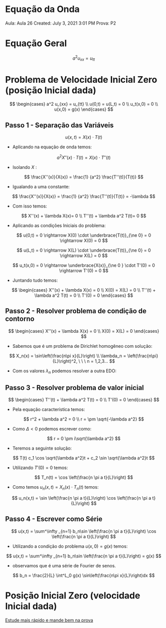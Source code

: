 # Equação da Onda

Aula: Aula 26
Created: July 3, 2021 3:01 PM
Prova: P2

# Equação Geral

$$
a^2 u_{xx} = u_{tt}
$$

# Problema de Velocidade Inicial Zero (posição Inicial dada)

$$
\begin{cases}
a^2 u_{xx} = u_{tt} \\ 
u(0,t) = u(L,t) = 0 \\ 
u_t(x,0) = 0 \\ 
u(x,0) = g(x)
\end{cases}
$$

## Passo 1 - Separação das Variáveis

$$
u(x,t) = X(x) \cdot T(t)
$$

- Aplicando na equação de onda temos:

$$
a^2 X''(x) \cdot T(t) = X(x) \cdot T''(t)
$$

- Isolando $X$ :

$$
\frac{X''(x)}{X(x)} = \frac{1} {a^2} \frac{T''(t)}{T(t)}
$$

- Igualando a uma constante:

$$
\frac{X''(x)}{X(x)} = \frac{1} {a^2} \frac{T''(t)}{T(t)} = -\lambda
$$

- Com isso temos:

$$
X''(x) + \lambda X(x)= 0 \\ 
T''(t) + \lambda a^2 T(t)= 0
$$

- Aplicando as condições Iniciais do problema:

$$
u(0,t) = 0 \rightarrow X(0) \cdot \underbrace{T(t)}_{\ne 0} = 0 \rightarrow X(0) = 0
$$

$$
u(L,t) = 0 \rightarrow X(L) \cdot \underbrace{T(t)}_{\ne 0} = 0 \rightarrow X(L) = 0
$$

$$
u_t(x,0) = 0 \rightarrow \underbrace{X(x)}_{\ne 0 } \cdot T'(0) = 0 \rightarrow T'(0) = 0
$$

- Juntando tudo temos:

$$
\begin{cases}
X''(x) + \lambda X(x) = 0 \\ 
X(0) = X(L) = 0 \\ 
T''(t) + \lambda a^2 T(t) = 0 \\ 
T'(0) = 0
\end{cases}
$$

## Passo 2 - Resolver problema de condição de contorno

$$
\begin{cases}
X''(x) + \lambda X(x) = 0 \\ 
X(0) = X(L) = 0 
\end{cases}
$$

- Sabemos que é um problema de Dirichlet homogêneo com solução:

$$
X_n(x) = \sin\left(\frac{n\pi x}{L}\right) \\ 
\lambda_n = \left(\frac{n\pi}{L}\right)^2,  \ \ \ n = 1,2,3...
$$

- Com os valores $\lambda_n$ podemos resolver a outra EDO:

## Passo 3 - Resolver problema de valor inicial

$$
\begin{cases}
T''(t) + \lambda a^2 T(t) = 0 \\ 
T'(0) = 0
\end{cases}
$$

- Pela equação característica temos:

$$
r^2 + \lambda a^2 = 0  \\ 
r = \pm \sqrt{-\lambda a^2}
$$

- Como $\Delta < 0$ podemos escrever como:

$$
r = 0 \pm  i\sqrt{\lambda a^2}
$$

- Teremos a seguinte solução:

$$
T(t) c_1 \cos \sqrt{\lambda a^2}t + c_2 \sin \sqrt{\lambda a^2}t
$$

- Utilizando $T'(0) = 0$  temos:

$$
T_n(t) = \cos \left(\frac{n \pi a t}{L}\right)
$$

- Como temos $u_n(x,t) = X_n(x) \cdot T_n(t)$ temos:

$$
u_n(x,t) = \sin \left(\frac{n \pi a t}{L}\right) \cos \left(\frac{n \pi a t}{L}\right)
$$

## Passo 4 - Escrever como Série

$$
u(x,t) = \sum^\infty _{n=1} b_n\sin \left(\frac{n \pi a t}{L}\right) \cos \left(\frac{n \pi a t}{L}\right)
$$

- Utilizando a condição do problema $u(x,0) = g(x)$  temos:

$$
u(x,t) = \sum^\infty _{n=1} b_n\sin \left(\frac{n \pi a t}{L}\right)  = g(x)
$$

- observamos que é uma série de Fourier de senos.

$$
b_n = \frac{2}{L} \int^L_0 g(x) \sin\left(\frac{n\pi x}{L}\right)dx
$$

# Posição Inicial Zero (velocidade Inicial dada)

[Estude mais rápido e mande bem na prova](https://www.respondeai.com.br/aprender/118/topico/37/691/teoria/672)